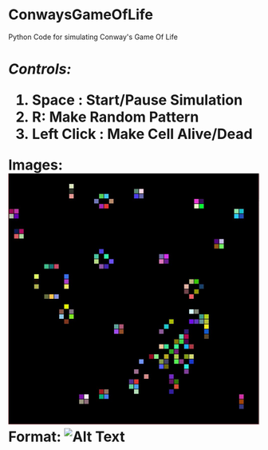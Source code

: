 # ConwaysGameOfLife
Python Code for simulating Conway's Game Of Life<h1>
  
  
*Controls:*
1. Space : Start/Pause Simulation
2. R: Make Random Pattern
3. Left Click : Make Cell Alive/Dead
  
Images:
![GitHub Logo](https://github.com/GuruprasadDalvi/ConwaysGameOfLife/blob/master/imgs/random700Gen.JPG?raw=true)
Format: ![Alt Text](url)
